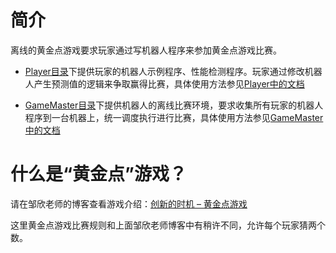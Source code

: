 # 简介

离线的黄金点游戏要求玩家通过写机器人程序来参加黄金点游戏比赛。

- [Player目录](./Player)下提供玩家的机器人示例程序、性能检测程序。玩家通过修改机器人产生预测值的逻辑来争取赢得比赛，具体使用方法参见[Player中的文档](./Player/README.md)

- [GameMaster目录](./GameMaster)下提供机器人的离线比赛环境，要求收集所有玩家的机器人程序到一台机器上，统一调度执行进行比赛，具体使用方法参见[GameMaster中的文档](./GameMaster/README.md)

# 什么是“黄金点”游戏？
请在邹欣老师的博客查看游戏介绍：[创新的时机 – 黄金点游戏](https://blog.csdn.net/SoftwareTeacher/article/details/25794525)

这里黄金点游戏比赛规则和上面邹欣老师博客中有稍许不同，允许每个玩家猜两个数。
